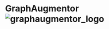 # GraphAugmentor![graphaugmentor_logo](https://user-images.githubusercontent.com/79162075/197198353-35050a76-fa0e-435d-be55-fb44734e1a4e.jpg)
